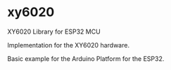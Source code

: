 # xy6020
XY6020 Library for ESP32 MCU

Implementation for the XY6020 hardware. 

Basic example for the Arduino Platform for the ESP32. 



